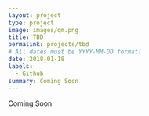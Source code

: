 ```yaml
---
layout: project
type: project
image: images/qm.png
title: TBD
permalink: projects/tbd
# All dates must be YYYY-MM-DD format!
date: 2018-01-18
labels:
  - Github
summary: Coming Soon
---
```


Coming Soon



